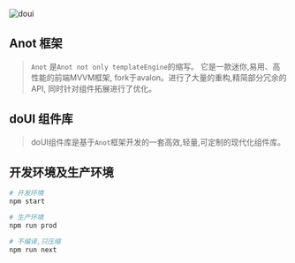 ![doui](https://attach.cdn.doui.cc/screenshot_276.jpg)

## Anot 框架
> `Anot` 是`Anot not only templateEngine`的缩写。
> 它是一款迷你,易用、高性能的前端MVVM框架, fork于avalon。进行了大量的重构,精简部分冗余的API, 同时针对组件拓展进行了优化。


## doUI 组件库
> doUI组件库是基于`Anot`框架开发的一套高效,轻量,可定制的现代化组件库。


## 开发环境及生产环境
```bash
# 开发环境
npm start

# 生产环境
npm run prod

# 不编译,只压缩
npm run next
```
